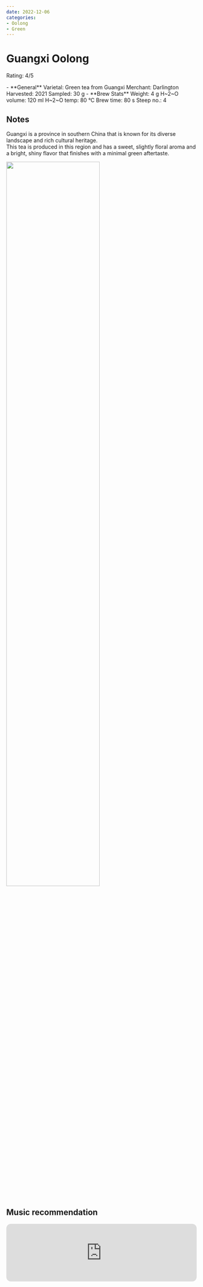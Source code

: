 ```yaml
---
date: 2022-12-06
categories:
- Oolong
- Green
---
```

# Guangxi Oolong

Rating: 4/5

<div class="grid cards" markdown>
- **General**  
Varietal: Green tea from Guangxi      
Merchant:   Darlington    
Harvested: 2021  
Sampled: 30 g
- **Brew Stats**  
Weight: 4 g  
H~2~O volume: 120 ml  
H~2~O temp: 80 °C   
Brew time: 80 s  
Steep no.: 4
</div>

## Notes

Guangxi is a province in southern China that is known for its diverse landscape and rich cultural heritage.  
This tea is produced in this region and has a sweet, slightly floral aroma and a bright, shiny flavor that finishes with a minimal green aftertaste.  

<img src="/img/wheel/guangxi.svg" width="70%"></img>
<!-- more -->

## Music recommendation

<iframe style="border-radius:12px" src="https://open.spotify.com/embed/track/078uGKAOtbSBRXib6146Tx?utm_source=generator&theme=0" width="100%" height="152" frameBorder="0" allowfullscreen="" allow="autoplay; clipboard-write; encrypted-media; fullscreen; picture-in-picture" loading="lazy"></iframe>

<div style="visibility: hidden">
................................................................................................................................................................................................
</div>


